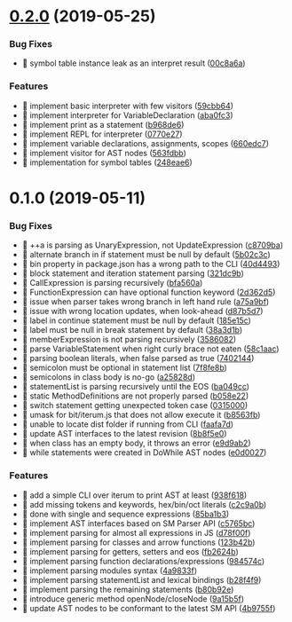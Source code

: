 # [0.2.0](https://github.com/ghaiklor/iterum/compare/v0.1.0...v0.2.0) (2019-05-25)


### Bug Fixes

* 🐛 symbol table instance leak as an interpret result ([00c8a6a](https://github.com/ghaiklor/iterum/commit/00c8a6a))


### Features

* 🎸 implement basic interpreter with few visitors ([59cbb64](https://github.com/ghaiklor/iterum/commit/59cbb64))
* 🎸 implement interpreter for VariableDeclaration ([aba0fc3](https://github.com/ghaiklor/iterum/commit/aba0fc3))
* 🎸 implement print as a statement ([b968de6](https://github.com/ghaiklor/iterum/commit/b968de6))
* 🎸 implement REPL for interpreter ([0770e27](https://github.com/ghaiklor/iterum/commit/0770e27))
* 🎸 implement variable declarations, assignments, scopes ([660edc7](https://github.com/ghaiklor/iterum/commit/660edc7))
* 🎸 implement visitor for AST nodes ([563fdbb](https://github.com/ghaiklor/iterum/commit/563fdbb))
* 🎸 implementation for symbol tables ([248eae6](https://github.com/ghaiklor/iterum/commit/248eae6))



# 0.1.0 (2019-05-11)


### Bug Fixes

* 🐛 ++a is parsing as UnaryExpression, not UpdateExpression ([c8709ba](https://github.com/ghaiklor/iterum/commit/c8709ba))
* 🐛 alternate branch in if statement must be null by default ([5b02c3c](https://github.com/ghaiklor/iterum/commit/5b02c3c))
* 🐛 bin property in package.json has a wrong path to the CLI ([40d4493](https://github.com/ghaiklor/iterum/commit/40d4493))
* 🐛 block statement and iteration statement parsing ([321dc9b](https://github.com/ghaiklor/iterum/commit/321dc9b))
* 🐛 CallExpression is parsing recursively ([bfa560a](https://github.com/ghaiklor/iterum/commit/bfa560a))
* 🐛 FunctionExpression can have optional function keyword ([2d362d5](https://github.com/ghaiklor/iterum/commit/2d362d5))
* 🐛 issue when parser takes wrong branch in left hand rule ([a75a9bf](https://github.com/ghaiklor/iterum/commit/a75a9bf))
* 🐛 issue with wrong location updates, when look-ahead ([d87b5d7](https://github.com/ghaiklor/iterum/commit/d87b5d7))
* 🐛 label in continue statement must be null by default ([185e15c](https://github.com/ghaiklor/iterum/commit/185e15c))
* 🐛 label must be null in break statement by default ([38a3d1b](https://github.com/ghaiklor/iterum/commit/38a3d1b))
* 🐛 memberExpression is not parsing recursively ([3586082](https://github.com/ghaiklor/iterum/commit/3586082))
* 🐛 parse VariableStatement when right curly brace not eaten ([58c1aac](https://github.com/ghaiklor/iterum/commit/58c1aac))
* 🐛 parsing boolean literals, when false parsed as true ([7402144](https://github.com/ghaiklor/iterum/commit/7402144))
* 🐛 semicolon must be optional in statement list ([7f8fe8b](https://github.com/ghaiklor/iterum/commit/7f8fe8b))
* 🐛 semicolons in class body is no-go ([a25828d](https://github.com/ghaiklor/iterum/commit/a25828d))
* 🐛 statementList is parsing recursively until the EOS ([ba049cc](https://github.com/ghaiklor/iterum/commit/ba049cc))
* 🐛 static MethodDefinitions are not properly parsed ([b058e22](https://github.com/ghaiklor/iterum/commit/b058e22))
* 🐛 switch statement getting unexpected token case ([0315000](https://github.com/ghaiklor/iterum/commit/0315000))
* 🐛 umask for bit/iterum.js that does not allow execute it ([b8563fb](https://github.com/ghaiklor/iterum/commit/b8563fb))
* 🐛 unable to locate dist folder if running from CLI ([faafa7d](https://github.com/ghaiklor/iterum/commit/faafa7d))
* 🐛 update AST interfaces to the latest revision ([8b8f5e0](https://github.com/ghaiklor/iterum/commit/8b8f5e0))
* 🐛 when class has an empty body, it throws an error ([e9d9ab2](https://github.com/ghaiklor/iterum/commit/e9d9ab2))
* 🐛 while statements were created in DoWhile AST nodes ([e0d0027](https://github.com/ghaiklor/iterum/commit/e0d0027))


### Features

* 🎸 add a simple CLI over iterum to print AST at least ([938f618](https://github.com/ghaiklor/iterum/commit/938f618))
* 🎸 add missing tokens and keywords, hex/bin/oct literals ([c2c9a0b](https://github.com/ghaiklor/iterum/commit/c2c9a0b))
* 🎸 done with single and sequence expressions ([85ba1b3](https://github.com/ghaiklor/iterum/commit/85ba1b3))
* 🎸 implement AST interfaces based on SM Parser API ([c5765bc](https://github.com/ghaiklor/iterum/commit/c5765bc))
* 🎸 implement parsing for almost all expressions in JS ([d78f00f](https://github.com/ghaiklor/iterum/commit/d78f00f))
* 🎸 implement parsing for classes and arrow functions ([123b42b](https://github.com/ghaiklor/iterum/commit/123b42b))
* 🎸 implement parsing for getters, setters and eos ([fb2624b](https://github.com/ghaiklor/iterum/commit/fb2624b))
* 🎸 implement parsing function declarations/expressions ([984574c](https://github.com/ghaiklor/iterum/commit/984574c))
* 🎸 implement parsing modules syntax ([4a9833f](https://github.com/ghaiklor/iterum/commit/4a9833f))
* 🎸 implement parsing statementList and lexical bindings ([b28f4f9](https://github.com/ghaiklor/iterum/commit/b28f4f9))
* 🎸 implement parsing the remaining statements ([b80b92e](https://github.com/ghaiklor/iterum/commit/b80b92e))
* 🎸 introduce generic method openNode/closeNode ([9a15b5f](https://github.com/ghaiklor/iterum/commit/9a15b5f))
* 🎸 update AST nodes to be conformant to the latest SM API ([4b9755f](https://github.com/ghaiklor/iterum/commit/4b9755f))




